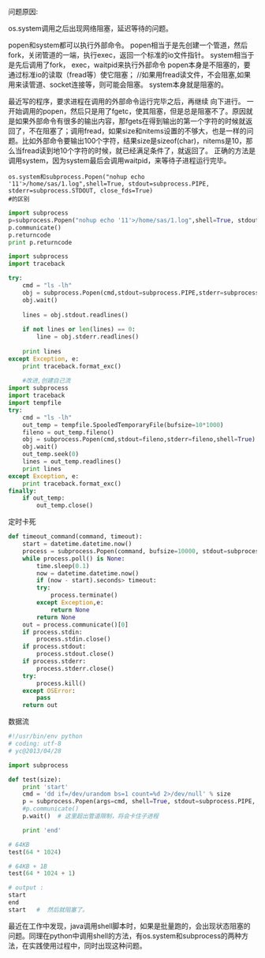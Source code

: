 问题原因:

os.system调用之后出现网络阻塞，延迟等待的问题。

popen和system都可以执行外部命令。
popen相当于是先创建一个管道，然后fork，关闭管道的一端，执行exec，返回一个标准的io文件指针。
system相当于是先后调用了fork， exec，waitpid来执行外部命令
popen本身是不阻塞的，要通过标准io的读取（fread等）使它阻塞； //如果用fread读文件，不会阻塞,如果用来读管道、socket连接等，则可能会阻塞。
system本身就是阻塞的。

最近写的程序，要求进程在调用的外部命令运行完毕之后，再继续 向下进行。
一开始调用的popen，然后只是用了fgetc，使其阻塞，但是总是阻塞不了。原因就是如果外部命令有很多的输出内容，那fgets在得到输出的第一个字符的时候就返回了，不在阻塞了；调用fread，如果size和nitems设置的不够大，也是一样的问题。比如外部命令要输出100个字符，结果size是sizeof(char)，nitems是10，那么当fread读到地10个字符的时候，就已经满足条件了，就返回了。
正确的方法是调用system，因为system最后会调用waitpid，来等待子进程运行完毕。

```
os.system和subprocess.Popen("nohup echo '11'>/home/sas/1.log",shell=True, stdout=subprocess.PIPE, stderr=subprocess.STDOUT, close_fds=True)
#的区别

```

```python
import subprocess
p=subprocess.Popen("nohup echo '11'>/home/sas/1.log",shell=True, stdout=subprocess.PIPE, stderr=subprocess.STDOUT, close_fds=True)
p.communicate()
p.returncode
print p.returncode
```



```python
import subprocess
import traceback

try:
    cmd = "ls -lh"
    obj = subprocess.Popen(cmd,stdout=subprocess.PIPE,stderr=subprocess.PIPE,shell=True)
    obj.wait()
    
    lines = obj.stdout.readlines()
    
    if not lines or len(lines) == 0:
        line = obj.stderr.readlines()
    
    print lines
except Exception, e:
    print traceback.format_exc()
    
    #改进,创建自己流
import subprocess
import traceback
import tempfile
try:
    cmd = "ls -lh"
    out_temp = tempfile.SpooledTemporaryFile(bufsize=10*1000)
    fileno = out_temp.fileno()
    obj = subprocess.Popen(cmd,stdout=fileno,stderr=fileno,shell=True)
    obj.wait()
    out_temp.seek(0)
    lines = out_temp.readlines()
    print lines
except Exception, e:
    print traceback.format_exc()
finally:
    if out_temp:
        out_temp.close()
```



定时卡死

```python
def timeout_command(command, timeout):
	start = datetime.datetime.now()
	process = subprocess.Popen(command, bufsize=10000, stdout=subprocess.PIPE, close_fds=True)
	while process.poll() is None:
		time.sleep(0.1)
		now = datetime.datetime.now()
		if (now - start).seconds> timeout:
		try:
			process.terminate()
		except Exception,e:
			return None
		return None
	out = process.communicate()[0]
	if process.stdin:
		process.stdin.close()
	if process.stdout:
		process.stdout.close()
	if process.stderr:
		process.stderr.close()
	try:
		process.kill()
	except OSError:
		pass
	return out
```

数据流

```python
#!/usr/bin/env python
# coding: utf-8
# yc@2013/04/28

import subprocess

def test(size):
    print 'start'
    cmd = 'dd if=/dev/urandom bs=1 count=%d 2>/dev/null' % size
    p = subprocess.Popen(args=cmd, shell=True, stdout=subprocess.PIPE, stderr=subprocess.STDOUT, close_fds=True)
    #p.communicate()
    p.wait()  # 这里超出管道限制，将会卡住子进程

    print 'end'

# 64KB
test(64 * 1024)

# 64KB + 1B
test(64 * 1024 + 1)

# output :
start
end
start   #  然后就阻塞了。


```



最近在工作中发现，java调用shell脚本时，如果是批量跑的，会出现状态阻塞的问题。同理在python中调用shell的方法，有os.system和subprocess的两种方法，在实践使用过程中，同时出现这种问题。